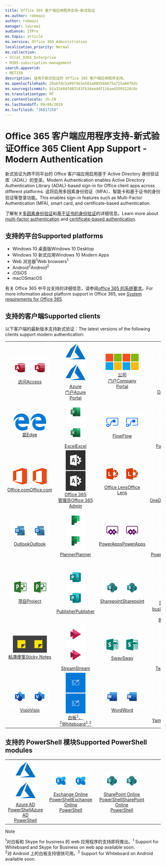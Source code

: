 ```yaml
---
title: Office 365 客户端应用程序支持—新式验证
ms.author: robmazz
author: robmazz
manager: laurawi
audience: ITPro
ms.topic: article
ms.service: Office 365 Administration
localization_priority: Normal
ms.collection:
- Strat_O365_Enterprise
- M365-subscription-management
search.appverid:
- MET150
description: 适用于新式验证的 Office 365 客户端应用程序支持。
ms.openlocfilehash: 29abfdc5a9974b3e581e08556b675a725a6076dc
ms.sourcegitcommit: b1a32e8df403143fb34eaddf116aed3595228c8c
ms.translationtype: MT
ms.contentlocale: zh-CN
ms.lasthandoff: 09/09/2019
ms.locfileid: "36817258"
---
```

# <a name="office-365-client-app-support---modern-authentication"></a><span data-ttu-id="85213-103">Office 365 客户端应用程序支持-新式验证</span><span class="sxs-lookup"><span data-stu-id="85213-103">Office 365 Client App Support - Modern Authentication</span></span>

<span data-ttu-id="85213-104">新式验证为跨不同平台的 Office 客户端应用启用基于 Active Directory 身份验证库（ADAL）的登录。</span><span class="sxs-lookup"><span data-stu-id="85213-104">Modern Authentication enables Active Directory Authentication Library (ADAL)-based sign-in for Office client apps across different platforms.</span></span> <span data-ttu-id="85213-105">这将启用多因素身份验证（MFA）、智能卡和基于证书的身份验证等登录功能。</span><span class="sxs-lookup"><span data-stu-id="85213-105">This enables sign-in features such as Multi-Factor Authentication (MFA), smart card, and certificate-based authentication.</span></span>

<span data-ttu-id="85213-106">了解有关[多因素身份验证](https://docs.microsoft.com/azure/active-directory/authentication/multi-factor-authentication)和[基于证书的身份验证](https://docs.microsoft.com/azure/active-directory/active-directory-certificate-based-authentication-get-started)的详细信息。</span><span class="sxs-lookup"><span data-stu-id="85213-106">Learn more about [multi-factor authentication](https://docs.microsoft.com/azure/active-directory/authentication/multi-factor-authentication) and [certificate-based authentication](https://docs.microsoft.com/azure/active-directory/active-directory-certificate-based-authentication-get-started).</span></span>

## <a name="supported-platforms"></a><span data-ttu-id="85213-107">支持的平台</span><span class="sxs-lookup"><span data-stu-id="85213-107">Supported platforms</span></span>

 - <span data-ttu-id="85213-108">Windows 10 桌面版</span><span class="sxs-lookup"><span data-stu-id="85213-108">Windows 10 Desktop</span></span>
 - <span data-ttu-id="85213-109">Windows 10 新式应用</span><span class="sxs-lookup"><span data-stu-id="85213-109">Windows 10 Modern Apps</span></span>
 - <span data-ttu-id="85213-110">Web 浏览器<sup>1</sup></span><span class="sxs-lookup"><span data-stu-id="85213-110">Web browsers<sup>1</sup></span></span>
 - <span data-ttu-id="85213-111">Android<sup>2</sup></span><span class="sxs-lookup"><span data-stu-id="85213-111">Android<sup>2</sup></span></span>
 - <span data-ttu-id="85213-112">iOS</span><span class="sxs-lookup"><span data-stu-id="85213-112">iOS</span></span>
 - <span data-ttu-id="85213-113">macOS</span><span class="sxs-lookup"><span data-stu-id="85213-113">macOS</span></span>

<span data-ttu-id="85213-114">有关 Office 365 中平台支持的详细信息，请参阅[office 365 的系统要求](https://products.office.com/office-system-requirements)。</span><span class="sxs-lookup"><span data-stu-id="85213-114">For more information about platform support in Office 365, see [System requirements for Office 365](https://products.office.com/office-system-requirements).</span></span>

## <a name="supported-clients"></a><span data-ttu-id="85213-115">支持的客户端</span><span class="sxs-lookup"><span data-stu-id="85213-115">Supported clients</span></span>

<span data-ttu-id="85213-116">以下客户端的最新版本支持新式验证：</span><span class="sxs-lookup"><span data-stu-id="85213-116">The latest versions of the following clients support modern authentication:</span></span>

| | | | | | |
|:---:|:---:|:---:|:---:|:---:|:---:|
| <span data-ttu-id="85213-117">![访问图标](media/o365-access-64x64.png)</span><span class="sxs-lookup"><span data-stu-id="85213-117">![Access icon](media/o365-access-64x64.png)</span></span> <br> [<span data-ttu-id="85213-118">访问</span><span class="sxs-lookup"><span data-stu-id="85213-118">Access</span></span>](https://products.office.com/access) | <span data-ttu-id="85213-119">![Azure 图标](media/o365-azure-64x64.png)</span><span class="sxs-lookup"><span data-stu-id="85213-119">![Azure icon](media/o365-azure-64x64.png)</span></span> <br> [<span data-ttu-id="85213-120">Azure <br>门户</span><span class="sxs-lookup"><span data-stu-id="85213-120">Azure <br> Portal </span></span>](https://azure.microsoft.com/features/azure-portal/) | <span data-ttu-id="85213-121">![公司门户图标](media/o365-microsoft-64x64.png)</span><span class="sxs-lookup"><span data-stu-id="85213-121">![Company portal icon](media/o365-microsoft-64x64.png)</span></span> <br> [<span data-ttu-id="85213-122">公司<br>门户</span><span class="sxs-lookup"><span data-stu-id="85213-122">Company <br> Portal </span></span>](https://docs.microsoft.com/intune-user-help/sign-in-to-the-company-portal) | <span data-ttu-id="85213-123">![Delve 图标](media/o365-delve-64x64.png)</span><span class="sxs-lookup"><span data-stu-id="85213-123">![Delve icon](media/o365-delve-64x64.png)</span></span> <br> [<span data-ttu-id="85213-124">Delve</span><span class="sxs-lookup"><span data-stu-id="85213-124">Delve</span></span>](https://products.office.com/business/intelligent-search) | <span data-ttu-id="85213-125">![Dynamics 365 图标](media/o365-dynamics365-64x64.png)</span><span class="sxs-lookup"><span data-stu-id="85213-125">![Dynamics 365 icon](media/o365-dynamics365-64x64.png)</span></span> <br> [<span data-ttu-id="85213-126">Dynamics 365</span><span class="sxs-lookup"><span data-stu-id="85213-126">Dynamics 365</span></span>](https://dynamics.microsoft.com) 
| <span data-ttu-id="85213-127">![边缘图标](media/o365-edge-64x64.png)</span><span class="sxs-lookup"><span data-stu-id="85213-127">![Edge icon](media/o365-edge-64x64.png)</span></span> <br> [<span data-ttu-id="85213-128">距</span><span class="sxs-lookup"><span data-stu-id="85213-128">Edge</span></span>](https://www.microsoft.com/windows/microsoft-edge) | <span data-ttu-id="85213-129">![Excel 图标](media/o365-excel-64x64.png)</span><span class="sxs-lookup"><span data-stu-id="85213-129">![Excel icon](media/o365-excel-64x64.png)</span></span> <br> [<span data-ttu-id="85213-130">Excel</span><span class="sxs-lookup"><span data-stu-id="85213-130">Excel</span></span>](https://products.office.com/excel) | <span data-ttu-id="85213-131">![流图标](media/o365-flow-64x64.png)</span><span class="sxs-lookup"><span data-stu-id="85213-131">![Flow icon](media/o365-flow-64x64.png)</span></span> <br> [<span data-ttu-id="85213-132">Flow</span><span class="sxs-lookup"><span data-stu-id="85213-132">Flow</span></span>](https://flow.microsoft.com) | <span data-ttu-id="85213-133">![表单图标](media/o365-forms-64x64.png)</span><span class="sxs-lookup"><span data-stu-id="85213-133">![Forms icon](media/o365-forms-64x64.png)</span></span> <br> [<span data-ttu-id="85213-134">Forms</span><span class="sxs-lookup"><span data-stu-id="85213-134">Forms</span></span>](https://flow.microsoft.com/connectors/shared_microsoftforms/microsoft-forms/) | <span data-ttu-id="85213-135">![Kaizala 图标](media/o365-kaizala-64x64.png)</span><span class="sxs-lookup"><span data-stu-id="85213-135">![Kaizala icon](media/o365-kaizala-64x64.png)</span></span> <br> [<span data-ttu-id="85213-136">Kaizala</span><span class="sxs-lookup"><span data-stu-id="85213-136">Kaizala</span></span>](https://products.office.com/en/business/microsoft-kaizala) 
| <span data-ttu-id="85213-137">![Office.com 图标](media/o365-office-64x64.png)</span><span class="sxs-lookup"><span data-stu-id="85213-137">![Office.com icon](media/o365-office-64x64.png)</span></span> <br> [<span data-ttu-id="85213-138">Office.com</span><span class="sxs-lookup"><span data-stu-id="85213-138">Office.com</span></span>](https://www.office.com/) | <span data-ttu-id="85213-139">![Office 365 管理员图标](media/o365-o365admin-64x64.png)</span><span class="sxs-lookup"><span data-stu-id="85213-139">![Office 365 Admin icon](media/o365-o365admin-64x64.png)</span></span> <br> [<span data-ttu-id="85213-140">Office 365 <br>管理员</span><span class="sxs-lookup"><span data-stu-id="85213-140">Office 365 <br> Admin</span></span>](https://products.office.com/business/manage-office-365-admin-app) | <span data-ttu-id="85213-141">![镜头图标](media/o365-lens-64x64.png)</span><span class="sxs-lookup"><span data-stu-id="85213-141">![Lens icon](media/o365-lens-64x64.png)</span></span> <br> [<span data-ttu-id="85213-142">Office Lens</span><span class="sxs-lookup"><span data-stu-id="85213-142">Office Lens</span></span>](https://www.microsoft.com/p/office-lens/9wzdncrfj3t8?activetab=pivot%3Aoverviewtab) | <span data-ttu-id="85213-143">![OneDrive for Business 图标](media/o365-OneDrive-64x64.png)</span><span class="sxs-lookup"><span data-stu-id="85213-143">![OneDrive for Business icon](media/o365-OneDrive-64x64.png)</span></span> <br> [<span data-ttu-id="85213-144">OneDrive</span><span class="sxs-lookup"><span data-stu-id="85213-144">OneDrive</span></span>](https://products.office.com/onedrive-for-business/online-cloud-storage) |  <span data-ttu-id="85213-145">![OneNote 图标](media/o365-OneNote-64x64.png)</span><span class="sxs-lookup"><span data-stu-id="85213-145">![OneNote icon](media/o365-OneNote-64x64.png)</span></span> <br> [<span data-ttu-id="85213-146">OneNote</span><span class="sxs-lookup"><span data-stu-id="85213-146">OneNote</span></span>](https://products.office.com/onenote) 
| <span data-ttu-id="85213-147">![Outlook 图标](media/o365-outlook-64x64.png)</span><span class="sxs-lookup"><span data-stu-id="85213-147">![Outlook icon](media/o365-outlook-64x64.png)</span></span> <br> [<span data-ttu-id="85213-148">Outlook</span><span class="sxs-lookup"><span data-stu-id="85213-148">Outlook</span></span>](https://products.office.com/outlook) | <span data-ttu-id="85213-149">![Planner 图标](media/o365-planner-64x64.png)</span><span class="sxs-lookup"><span data-stu-id="85213-149">![Planner icon](media/o365-planner-64x64.png)</span></span> <br> [<span data-ttu-id="85213-150">Planner</span><span class="sxs-lookup"><span data-stu-id="85213-150">Planner</span></span>](https://products.office.com/business/task-management-software) | <span data-ttu-id="85213-151">![PowerApps 图标](media/o365-powerapps-64x64.png)</span><span class="sxs-lookup"><span data-stu-id="85213-151">![PowerApps icon](media/o365-powerapps-64x64.png)</span></span> <br> [<span data-ttu-id="85213-152">PowerApps</span><span class="sxs-lookup"><span data-stu-id="85213-152">PowerApps </span></span>](https://powerapps.microsoft.com) | <span data-ttu-id="85213-153">![PowerBI 图标](media/o365-powerbi-64x64.png)</span><span class="sxs-lookup"><span data-stu-id="85213-153">![PowerBI icon](media/o365-powerbi-64x64.png)</span></span> <br> [<span data-ttu-id="85213-154">Power BI</span><span class="sxs-lookup"><span data-stu-id="85213-154">Power BI</span></span>](https://powerbi.microsoft.com)| <span data-ttu-id="85213-155">![PowerPoint 图标](media/o365-powerpoint-64x64.png)</span><span class="sxs-lookup"><span data-stu-id="85213-155">![PowerPoint icon](media/o365-powerpoint-64x64.png)</span></span> <br> [<span data-ttu-id="85213-156">PowerPoint</span><span class="sxs-lookup"><span data-stu-id="85213-156">PowerPoint</span></span>](https://products.office.com/powerpoint) 
| <span data-ttu-id="85213-157">![项目图标](media/o365-project-64x64.png)</span><span class="sxs-lookup"><span data-stu-id="85213-157">![Project icon](media/o365-project-64x64.png)</span></span> <br> [<span data-ttu-id="85213-158">项目</span><span class="sxs-lookup"><span data-stu-id="85213-158">Project</span></span>](https://products.office.com/project) | <span data-ttu-id="85213-159">![Publisher 图标](media/o365-publisher-64x64.png)</span><span class="sxs-lookup"><span data-stu-id="85213-159">![Publisher icon](media/o365-publisher-64x64.png)</span></span> <br> [<span data-ttu-id="85213-160">Publisher</span><span class="sxs-lookup"><span data-stu-id="85213-160">Publisher</span></span>](https://products.office.com/publisher) | <span data-ttu-id="85213-161">![SharePoint 图标](media/o365-sharepoint-64x64.png)</span><span class="sxs-lookup"><span data-stu-id="85213-161">![SharePoint icon](media/o365-sharepoint-64x64.png)</span></span> <br> [<span data-ttu-id="85213-162">Sharepoint</span><span class="sxs-lookup"><span data-stu-id="85213-162">Sharepoint</span></span>](https://products.office.com/sharepoint) | <span data-ttu-id="85213-163">![Skype for Business 图标](media/o365-skypeforbusiness-64x64.png)</span><span class="sxs-lookup"><span data-stu-id="85213-163">![Skype for Business icon](media/o365-skypeforbusiness-64x64.png)</span></span> <br> [<span data-ttu-id="85213-164">Skype for <br> business<sup>1</sup></span><span class="sxs-lookup"><span data-stu-id="85213-164">Skype for <br> Business<sup>1</sup></span></span>](https://www.skype.com/business/) | <span data-ttu-id="85213-165">![StaffHub 图标](media/o365-staffhub-64x64.png)</span><span class="sxs-lookup"><span data-stu-id="85213-165">![StaffHub icon](media/o365-staffhub-64x64.png)</span></span> <br> [<span data-ttu-id="85213-166">StaffHub</span><span class="sxs-lookup"><span data-stu-id="85213-166">StaffHub</span></span>](https://products.office.com/microsoft-staffhub/staff-scheduling-software)
| <span data-ttu-id="85213-167">![粘滞便笺图标](media/o365-stickynotes-64x64.png)</span><span class="sxs-lookup"><span data-stu-id="85213-167">![Sticky Notes icon](media/o365-stickynotes-64x64.png)</span></span> <br> [<span data-ttu-id="85213-168">粘滞便笺</span><span class="sxs-lookup"><span data-stu-id="85213-168">Sticky Notes</span></span>](https://www.microsoft.com/p/microsoft-sticky-notes/9nblggh4qghw) | <span data-ttu-id="85213-169">![流图标](media/o365-stream-64x64.png)</span><span class="sxs-lookup"><span data-stu-id="85213-169">![Stream icon](media/o365-stream-64x64.png)</span></span> <br> [<span data-ttu-id="85213-170">Stream</span><span class="sxs-lookup"><span data-stu-id="85213-170">Stream</span></span>](https://stream.microsoft.com) | <span data-ttu-id="85213-171">![Sway 图标](media/o365-sway-64x64.png)</span><span class="sxs-lookup"><span data-stu-id="85213-171">![Sway icon](media/o365-sway-64x64.png)</span></span> <br> [<span data-ttu-id="85213-172">Sway</span><span class="sxs-lookup"><span data-stu-id="85213-172">Sway</span></span>](https://sway.com) | <span data-ttu-id="85213-173">![团队图标](media/o365-teams-64x64.png)</span><span class="sxs-lookup"><span data-stu-id="85213-173">![Teams icon](media/o365-teams-64x64.png)</span></span> <br> [<span data-ttu-id="85213-174">Teams</span><span class="sxs-lookup"><span data-stu-id="85213-174">Teams</span></span>](https://products.office.com/microsoft-teams/group-chat-software) | <span data-ttu-id="85213-175">![To Do 图标](media/o365-todo-64x64.png)</span><span class="sxs-lookup"><span data-stu-id="85213-175">![To Do icon](media/o365-todo-64x64.png)</span></span> <br> [<span data-ttu-id="85213-176">要执行的操作</span><span class="sxs-lookup"><span data-stu-id="85213-176">To Do</span></span>](https://todo.microsoft.com) 
| <span data-ttu-id="85213-177">![Visio 图标](media/o365-visio-64x64.png)</span><span class="sxs-lookup"><span data-stu-id="85213-177">![Visio icon](media/o365-visio-64x64.png)</span></span> <br> [<span data-ttu-id="85213-178">Visio</span><span class="sxs-lookup"><span data-stu-id="85213-178">Visio</span></span>](https://products.office.com/visio/flowchart-software) | <span data-ttu-id="85213-179">![白板图标](media/o365-whiteboard-64x64.png)</span><span class="sxs-lookup"><span data-stu-id="85213-179">![Whiteboard icon](media/o365-whiteboard-64x64.png)</span></span> <br> [<span data-ttu-id="85213-180">白板<sup>1</sup>、<sup>2</sup></span><span class="sxs-lookup"><span data-stu-id="85213-180">Whiteboard<sup>1</sup>,<sup>2</sup></span></span>](https://whiteboard.microsoft.com/) | <span data-ttu-id="85213-181">![Word 图标](media/o365-word-64x64.png)</span><span class="sxs-lookup"><span data-stu-id="85213-181">![Word icon](media/o365-word-64x64.png)</span></span> <br> [<span data-ttu-id="85213-182">Word</span><span class="sxs-lookup"><span data-stu-id="85213-182">Word</span></span>](https://products.office.com/word) | <span data-ttu-id="85213-183">![Yammer 图标](media/o365-yammer-64x64.png)</span><span class="sxs-lookup"><span data-stu-id="85213-183">![Yammer icon](media/o365-yammer-64x64.png)</span></span> <br> [<span data-ttu-id="85213-184">Yammer</span><span class="sxs-lookup"><span data-stu-id="85213-184">Yammer</span></span>](https://products.office.com/yammer/yammer-overview) | <span data-ttu-id="85213-185">![Yammer 图标](media/o365-yammer-64x64.png)</span><span class="sxs-lookup"><span data-stu-id="85213-185">![Yammer icon](media/o365-yammer-64x64.png)</span></span> <br> [<span data-ttu-id="85213-186">Yammer <br>通知程序</span><span class="sxs-lookup"><span data-stu-id="85213-186">Yammer <br> Notifier</span></span>](https://products.office.com/yammer/yammer-overview) |  |

## <a name="supported-powershell-modules"></a><span data-ttu-id="85213-187">支持的 PowerShell 模块</span><span class="sxs-lookup"><span data-stu-id="85213-187">Supported PowerShell modules</span></span>

| | | | | | |
|:---:|:---:|:---:|:---:|:---:|:---:|
| <span data-ttu-id="85213-188">![Azure 图标](media/o365-azure-64x64.png)</span><span class="sxs-lookup"><span data-stu-id="85213-188">![Azure icon](media/o365-azure-64x64.png)</span></span> <br> [<span data-ttu-id="85213-189">Azure AD <br> PowerShell</span><span class="sxs-lookup"><span data-stu-id="85213-189">Azure AD <br> PowerShell</span></span>](https://docs.microsoft.com/powershell/azure/active-directory/overview?view=azureadps-2.0) | <span data-ttu-id="85213-190">![Exchange 图标](media/o365-exchange-64x64.png)</span><span class="sxs-lookup"><span data-stu-id="85213-190">![Exchange icon](media/o365-exchange-64x64.png)</span></span> <br> [<span data-ttu-id="85213-191">Exchange Online <br> PowerShell</span><span class="sxs-lookup"><span data-stu-id="85213-191">Exchange Online <br> PowerShell</span></span>](https://docs.microsoft.com/powershell/exchange/exchange-online/exchange-online-powershell?view=exchange-ps) | <span data-ttu-id="85213-192">![SharePoint 图标](media/o365-sharepoint-64x64.png)</span><span class="sxs-lookup"><span data-stu-id="85213-192">![SharePoint icon](media/o365-sharepoint-64x64.png)</span></span> <br> [<span data-ttu-id="85213-193">SharePoint Online <br> PowerShell</span><span class="sxs-lookup"><span data-stu-id="85213-193">SharePoint Online <br> PowerShell</span></span>](https://docs.microsoft.com/sharepoint/manage-team-and-communication-sites-in-powershell)

> [!NOTE]
> <span data-ttu-id="85213-194"><sup>1</sup>对白板和 Skype for business 的 web 应用程序的支持即将推出。</span><span class="sxs-lookup"><span data-stu-id="85213-194"><sup>1</sup> Support for Whiteboard and Skype for Business on web app available soon.</span></span> <br>
> <span data-ttu-id="85213-195"><sup>2</sup>对 Android 上的白板支持很快可用。</span><span class="sxs-lookup"><span data-stu-id="85213-195"><sup>2</sup> Support for Whiteboard on Android available soon.</span></span>